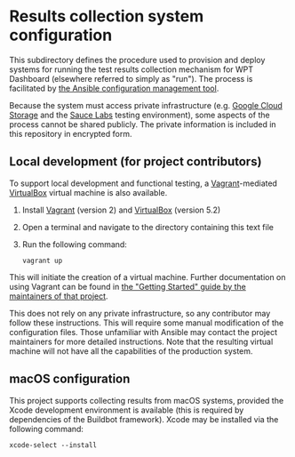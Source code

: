 # Results collection system configuration

This subdirectory defines the procedure used to provision and deploy systems
for running the test results collection mechanism for WPT Dashboard (elsewhere
referred to simply as "run"). The process is facilitated by [the Ansible
configuration management tool](https://www.ansible.com/).

Because the system must access private infrastructure (e.g. [Google Cloud
Storage](https://cloud.google.com/storage/) and the [Sauce
Labs](https://saucelabs.com/) testing environment), some aspects of the process
cannot be shared publicly. The private information is included in this
repository in encrypted form.

## Local development (for project contributors)

To support local development and functional testing, a
[Vagrant](https://www.vagrantup.com/)-mediated
[VirtualBox](https://www.virtualbox.org/) virtual machine is also available.

1. Install [Vagrant](https://www.vagrantup.com/) (version 2) and
   [VirtualBox](https://www.virtualbox.org/) (version 5.2)
2. Open a terminal and navigate to the directory containing this text file
3. Run the following command:

       vagrant up

This will initiate the creation of a virtual machine. Further documentation on
using Vagrant can be found in [the "Getting Started" guide by the maintainers
of that project](https://www.vagrantup.com/intro/getting-started/index.html).

This does not rely on any private infrastructure, so any contributor may follow
these instructions. This will require some manual modification of the
configuration files. Those unfamiliar with Ansible may contact the project
maintainers for more detailed instructions. Note that the resulting virtual
machine will not have all the capabilities of the production system.

## macOS configuration

This project supports collecting results from macOS systems, provided the Xcode
development environment is available (this is required by dependencies of the
Buildbot framework). Xcode may be installed via the following command:

    xcode-select --install
